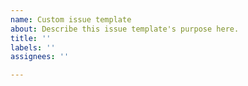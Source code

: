 ```yaml
---
name: Custom issue template
about: Describe this issue template's purpose here.
title: ''
labels: ''
assignees: ''

---
```


<!-- This is a generic issue template. Please customize it for your project's specific needs or remove it if not used. -->
